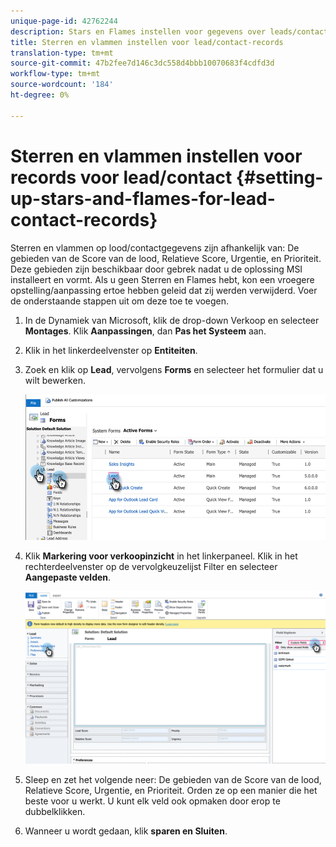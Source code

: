 ```yaml
---
unique-page-id: 42762244
description: Stars en Flames instellen voor gegevens over leads/contactpersonen - Marketo Docs - Productdocumentatie
title: Sterren en vlammen instellen voor lead/contact-records
translation-type: tm+mt
source-git-commit: 47b2fee7d146c3dc558d4bbb10070683f4cdfd3d
workflow-type: tm+mt
source-wordcount: '184'
ht-degree: 0%

---
```



# Sterren en vlammen instellen voor records voor lead/contact {#setting-up-stars-and-flames-for-lead-contact-records}

Sterren en vlammen op lood/contactgegevens zijn afhankelijk van: De gebieden van de Score van de lood, Relatieve Score, Urgentie, en Prioriteit. Deze gebieden zijn beschikbaar door gebrek nadat u de oplossing MSI installeert en vormt. Als u geen Sterren en Flames hebt, kon een vroegere opstelling/aanpassing ertoe hebben geleid dat zij werden verwijderd. Voer de onderstaande stappen uit om deze toe te voegen.

1. In de Dynamiek van Microsoft, klik de drop-down Verkoop en selecteer **Montages**. Klik **Aanpassingen**, dan **Pas het Systeem** aan.
1. Klik in het linkerdeelvenster op **Entiteiten**.
1. Zoek en klik op **Lead**, vervolgens **Forms** en selecteer het formulier dat u wilt bewerken.

   ![](assets/setting-up-stars-and-flames-for-lead-contact-records-1.png)

1. Klik **Markering voor verkoopinzicht** in het linkerpaneel. Klik in het rechterdeelvenster op de vervolgkeuzelijst Filter en selecteer **Aangepaste velden**.

   ![](assets/setting-up-stars-and-flames-for-lead-contact-records-2.png)

1. Sleep en zet het volgende neer: De gebieden van de Score van de lood, Relatieve Score, Urgentie, en Prioriteit. Orden ze op een manier die het beste voor u werkt. U kunt elk veld ook opmaken door erop te dubbelklikken.
1. Wanneer u wordt gedaan, klik **sparen en Sluiten**.

